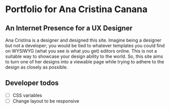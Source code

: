# Portfolio for Ana Cristina Canana

## An Internet Presence for a UX Designer

Ana Cristina is a designer and designed this site. Imagine being a designer but not a developer; you would be tied to whatever templates you could find on WYSIWYG (what you see is what you get) editors online. This is not a suitable way to showcase your design ability to the world. So, this site aims to turn one of her designs into a viewable page while trying to adhere to the design as closely as possible.

## Developer todos

- [ ] CSS variables
- [ ] Change layout to be responsive
